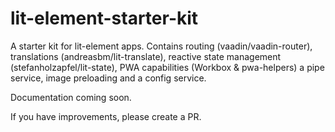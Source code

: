 # lit-element-starter-kit
A starter kit for lit-element apps. Contains routing (vaadin/vaadin-router), translations (andreasbm/lit-translate), reactive state management (stefanholzapfel/lit-state), PWA capabilities (Workbox & pwa-helpers) a pipe service, image preloading and a config service.

Documentation coming soon.

If you have improvements, please create a PR.
